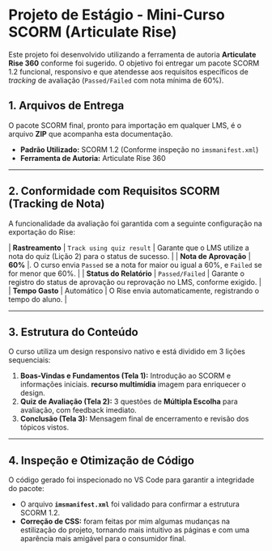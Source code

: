 # Projeto de Estágio - Mini-Curso SCORM (Articulate Rise)

Este projeto foi desenvolvido utilizando a ferramenta de autoria **Articulate Rise 360** conforme foi sugerido. O objetivo foi entregar um pacote SCORM 1.2 funcional, responsivo e que atendesse aos requisitos específicos de *tracking* de avaliação (`Passed/Failed` com nota mínima de 60%).

## 1. Arquivos de Entrega

O pacote SCORM final, pronto para importação em qualquer LMS, é o arquivo **ZIP** que acompanha esta documentação.

* **Padrão Utilizado:** SCORM 1.2 (Conforme inspeção no `imsmanifest.xml`)
* **Ferramenta de Autoria:** Articulate Rise 360

---

## 2. Conformidade com Requisitos SCORM (Tracking de Nota)

A funcionalidade da avaliação foi garantida com a seguinte configuração na exportação do Rise:

| **Rastreamento** | `Track using quiz result` | Garante que o LMS utilize a nota do quiz (Lição 2) para o status de sucesso. |
| **Nota de Aprovação** | **60%** |. O curso envia `Passed` se a nota for maior ou igual a 60%, e `Failed` se for menor que 60\%. |
| **Status do Relatório** | `Passed/Failed` | Garante o registro do status de aprovação ou reprovação no LMS, conforme exigido. |
| **Tempo Gasto** | Automático | O Rise envia automaticamente, registrando o tempo do aluno. |

---

## 3. Estrutura do Conteúdo

O curso utiliza um design responsivo nativo e está dividido em 3 lições sequenciais:

1.  **Boas-Vindas e Fundamentos (Tela 1):** Introdução ao SCORM e informações iniciais.
     **recurso multimídia** imagem para enriquecer o design.
2.  **Quiz de Avaliação (Tela 2):** 3 questões de **Múltipla Escolha** para avaliação, com feedback imediato.
3.  **Conclusão (Tela 3):** Mensagem final de encerramento e revisão dos tópicos vistos.

---

## 4. Inspeção e Otimização de Código 

O código gerado foi inspecionado no VS Code para garantir a integridade do pacote:

* O arquivo **`imsmanifest.xml`** foi validado para confirmar a estrutura SCORM 1.2.
* **Correção de CSS:** foram feitas por mim algumas mudanças na estilização do projeto, tornando mais intuitivo as páginas e com uma aparência mais amigável para o consumidor final.
